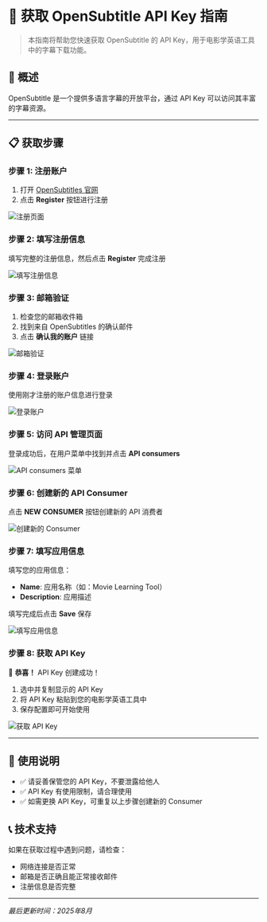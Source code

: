 # 📝 获取 OpenSubtitle API Key 指南

> 本指南将帮助您快速获取 OpenSubtitle 的 API Key，用于电影学英语工具中的字幕下载功能。

## 🎯 概述

OpenSubtitle 是一个提供多语言字幕的开放平台，通过 API Key 可以访问其丰富的字幕资源。

---

## 📋 获取步骤

### 步骤 1: 注册账户

1. 打开 [OpenSubtitles 官网](https://www.opensubtitles.com/?locale=zh-CN)
2. 点击 **Register** 按钮进行注册

![注册页面](image.png)

### 步骤 2: 填写注册信息

填写完整的注册信息，然后点击 **Register** 完成注册

![填写注册信息](image-1.png)

### 步骤 3: 邮箱验证

1. 检查您的邮箱收件箱
2. 找到来自 OpenSubtitles 的确认邮件
3. 点击 **确认我的账户** 链接

![邮箱验证](image-2.png)

### 步骤 4: 登录账户

使用刚才注册的账户信息进行登录

![登录账户](image-3.png)

### 步骤 5: 访问 API 管理页面

登录成功后，在用户菜单中找到并点击 **API consumers**

![API consumers 菜单](image-4.png)

### 步骤 6: 创建新的 API Consumer

点击 **NEW CONSUMER** 按钮创建新的 API 消费者

![创建新的 Consumer](image-5.png)

### 步骤 7: 填写应用信息

填写您的应用信息：
- **Name**: 应用名称（如：Movie Learning Tool）
- **Description**: 应用描述

填写完成后点击 **Save** 保存

![填写应用信息](image-6.png)

### 步骤 8: 获取 API Key

🎉 **恭喜！** API Key 创建成功！

1. 选中并复制显示的 API Key
2. 将 API Key 粘贴到您的电影学英语工具中
3. 保存配置即可开始使用

![获取 API Key](image-7.png)

---

## 🔧 使用说明

- ✅ 请妥善保管您的 API Key，不要泄露给他人
- ✅ API Key 有使用限制，请合理使用
- ✅ 如需更换 API Key，可重复以上步骤创建新的 Consumer

## 📞 技术支持

如果在获取过程中遇到问题，请检查：
- 网络连接是否正常
- 邮箱是否正确且能正常接收邮件
- 注册信息是否完整

---

*最后更新时间：2025年8月*
